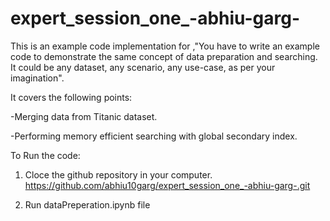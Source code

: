 # expert_session_one_-abhiu-garg-
This is an example code implementation for ,"You have to write an example code to demonstrate the same concept of data preparation
and searching. It could be any dataset, any scenario, any use-case, as per your imagination".

It covers the following points:

-Merging data from Titanic dataset.

-Performing memory efficient searching with global secondary index.


To Run the code:

1. Cloce the github repository in your computer. https://github.com/abhiu10garg/expert_session_one_-abhiu-garg-.git

2. Run dataPreperation.ipynb file 

